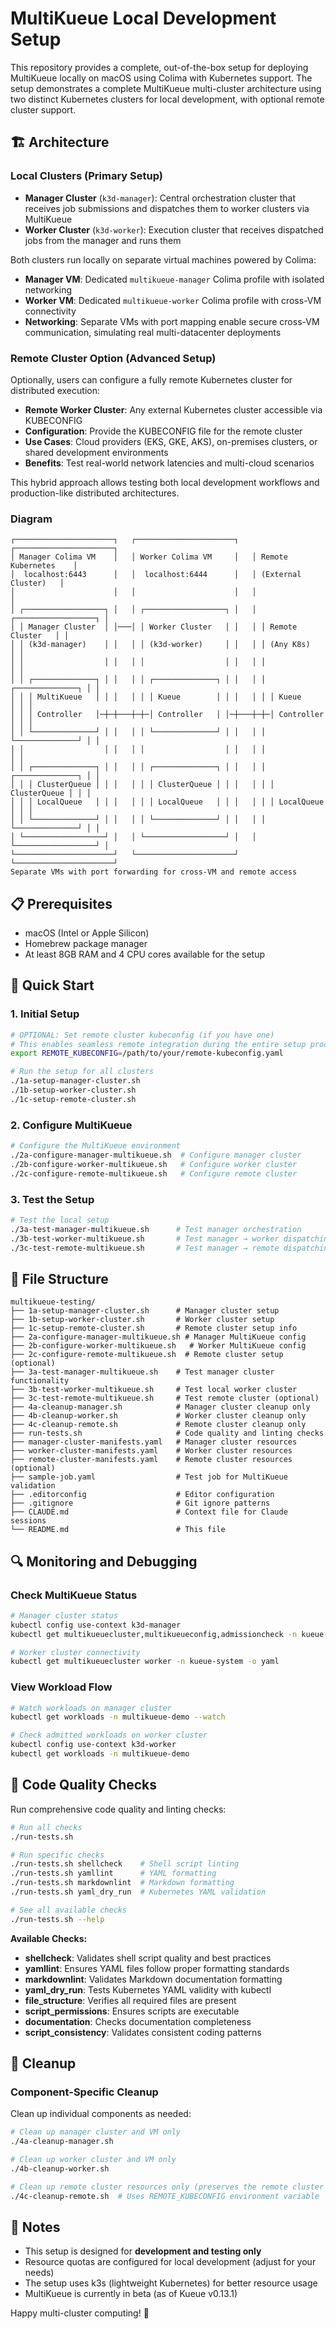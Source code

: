 # MultiKueue Local Development Setup

This repository provides a complete, out-of-the-box setup for deploying
MultiKueue locally on macOS using Colima with Kubernetes support. The setup
demonstrates a complete MultiKueue multi-cluster architecture using two distinct
Kubernetes clusters for local development, with optional remote cluster support.

## 🏗️ Architecture

### Local Clusters (Primary Setup)

- **Manager Cluster** (`k3d-manager`): Central orchestration cluster that
  receives job submissions and dispatches them to worker clusters via MultiKueue
- **Worker Cluster** (`k3d-worker`): Execution cluster that receives
  dispatched jobs from the manager and runs them

Both clusters run locally on separate virtual machines powered by Colima:

- **Manager VM**: Dedicated `multikueue-manager` Colima profile with isolated networking
- **Worker VM**: Dedicated `multikueue-worker` Colima profile with cross-VM connectivity
- **Networking**: Separate VMs with port mapping enable secure cross-VM
  communication, simulating real multi-datacenter deployments

### Remote Cluster Option (Advanced Setup)

Optionally, users can configure a fully remote Kubernetes cluster for
distributed execution:

- **Remote Worker Cluster**: Any external Kubernetes cluster accessible via
  KUBECONFIG
- **Configuration**: Provide the KUBECONFIG file for the remote cluster
- **Use Cases**: Cloud providers (EKS, GKE, AKS), on-premises clusters, or
  shared development environments
- **Benefits**: Test real-world network latencies and multi-cloud scenarios

This hybrid approach allows testing both local development workflows and
production-like distributed architectures.

### Diagram

<!-- markdownlint-disable MD013 -->

```text
┌──────────────────────┐   ┌──────────────────────┐   ┌──────────────────────┐
│ Manager Colima VM    │   │ Worker Colima VM     │   │ Remote Kubernetes    │
│  localhost:6443      │   │  localhost:6444      │   │ (External Cluster)   │
│                      │   │                      │   │                      │
│ ┌──────────────────┐ │   │ ┌──────────────────┐ │   │ ┌──────────────────┐ │
│ │ Manager Cluster  │ │───│ │ Worker Cluster   │ │   │ │ Remote Cluster   │ │
│ │ (k3d-manager)    │ │   │ │ (k3d-worker)     │ │   │ │ (Any K8s)        │ │
│ │                  │ │   │ │                  │ │   │ │                  │ │
│ │ ┌──────────────┐ │ │   │ │ ┌──────────────┐ │ │   │ │ ┌──────────────┐ │ │
│ │ │ MultiKueue   │ │ │   │ │ │ Kueue        │ │ │   │ │ │ Kueue        │ │ │
│ │ │ Controller   │─┼─┼───┼─┼─│ Controller   │ │─┼───┼─┼─│ Controller   │ │ │
│ │ └──────────────┘ │ │   │ │ └──────────────┘ │ │   │ │ └──────────────┘ │ │
│ │                  │ │   │ │                  │ │   │ │                  │ │
│ │ ┌──────────────┐ │ │   │ │ ┌──────────────┐ │ │   │ │ ┌──────────────┐ │ │
│ │ │ ClusterQueue │ │ │   │ │ │ ClusterQueue │ │ │   │ │ │ ClusterQueue │ │ │
│ │ │ LocalQueue   │ │ │   │ │ │ LocalQueue   │ │ │   │ │ │ LocalQueue   │ │ │
│ │ └──────────────┘ │ │   │ │ └──────────────┘ │ │   │ │ └──────────────┘ │ │
│ └──────────────────┘ │   │ └──────────────────┘ │   │ └──────────────────┘ │
└──────────────────────┘   └──────────────────────┘   └──────────────────────┘
Separate VMs with port forwarding for cross-VM and remote access
```

<!-- markdownlint-enable MD013 -->

## 📋 Prerequisites

- macOS (Intel or Apple Silicon)
- Homebrew package manager
- At least 8GB RAM and 4 CPU cores available for the setup

## 🚀 Quick Start

### 1. Initial Setup

```bash
# OPTIONAL: Set remote cluster kubeconfig (if you have one)
# This enables seamless remote integration during the entire setup process
export REMOTE_KUBECONFIG=/path/to/your/remote-kubeconfig.yaml

# Run the setup for all clusters
./1a-setup-manager-cluster.sh
./1b-setup-worker-cluster.sh
./1c-setup-remote-cluster.sh
```

### 2. Configure MultiKueue

```bash
# Configure the MultiKueue environment
./2a-configure-manager-multikueue.sh  # Configure manager cluster
./2b-configure-worker-multikueue.sh   # Configure worker cluster
./2c-configure-remote-multikueue.sh   # Configure remote cluster
```

### 3. Test the Setup

```bash
# Test the local setup
./3a-test-manager-multikueue.sh      # Test manager orchestration
./3b-test-worker-multikueue.sh       # Test manager → worker dispatching
./3c-test-remote-multikueue.sh       # Test manager → remote dispatching
```

## 📁 File Structure

```text
multikueue-testing/
├── 1a-setup-manager-cluster.sh      # Manager cluster setup
├── 1b-setup-worker-cluster.sh       # Worker cluster setup
├── 1c-setup-remote-cluster.sh       # Remote cluster setup info
├── 2a-configure-manager-multikueue.sh # Manager MultiKueue config
├── 2b-configure-worker-multikueue.sh   # Worker MultiKueue config
├── 2c-configure-remote-multikueue.sh  # Remote cluster setup (optional)
├── 3a-test-manager-multikueue.sh    # Test manager cluster functionality
├── 3b-test-worker-multikueue.sh     # Test local worker cluster
├── 3c-test-remote-multikueue.sh     # Test remote cluster (optional)
├── 4a-cleanup-manager.sh            # Manager cluster cleanup only
├── 4b-cleanup-worker.sh             # Worker cluster cleanup only
├── 4c-cleanup-remote.sh             # Remote cluster cleanup only
├── run-tests.sh                     # Code quality and linting checks
├── manager-cluster-manifests.yaml   # Manager cluster resources
├── worker-cluster-manifests.yaml    # Worker cluster resources
├── remote-cluster-manifests.yaml    # Remote cluster resources (optional)
├── sample-job.yaml                  # Test job for MultiKueue validation
├── .editorconfig                    # Editor configuration
├── .gitignore                       # Git ignore patterns
├── CLAUDE.md                        # Context file for Claude sessions
└── README.md                        # This file
```

## 🔍 Monitoring and Debugging

### Check MultiKueue Status

```bash
# Manager cluster status
kubectl config use-context k3d-manager
kubectl get multikueuecluster,multikueueconfig,admissioncheck -n kueue-system

# Worker cluster connectivity
kubectl get multikueuecluster worker -n kueue-system -o yaml
```

### View Workload Flow

```bash
# Watch workloads on manager cluster
kubectl get workloads -n multikueue-demo --watch

# Check admitted workloads on worker cluster
kubectl config use-context k3d-worker
kubectl get workloads -n multikueue-demo
```

## 🧪 Code Quality Checks

Run comprehensive code quality and linting checks:

```bash
# Run all checks
./run-tests.sh

# Run specific checks
./run-tests.sh shellcheck    # Shell script linting
./run-tests.sh yamllint      # YAML formatting
./run-tests.sh markdownlint  # Markdown formatting
./run-tests.sh yaml_dry_run  # Kubernetes YAML validation

# See all available checks
./run-tests.sh --help
```

**Available Checks:**

- **shellcheck**: Validates shell script quality and best practices
- **yamllint**: Ensures YAML files follow proper formatting standards
- **markdownlint**: Validates Markdown documentation formatting
- **yaml_dry_run**: Tests Kubernetes YAML validity with kubectl
- **file_structure**: Verifies all required files are present
- **script_permissions**: Ensures scripts are executable
- **documentation**: Checks documentation completeness
- **script_consistency**: Validates consistent coding patterns

## 🧹 Cleanup

### Component-Specific Cleanup

Clean up individual components as needed:

```bash
# Clean up manager cluster and VM only
./4a-cleanup-manager.sh

# Clean up worker cluster and VM only
./4b-cleanup-worker.sh

# Clean up remote cluster resources only (preserves the remote cluster itself)
./4c-cleanup-remote.sh  # Uses REMOTE_KUBECONFIG environment variable
```

## 📝 Notes

- This setup is designed for **development and testing only**
- Resource quotas are configured for local development (adjust for your needs)
- The setup uses k3s (lightweight Kubernetes) for better resource usage
- MultiKueue is currently in beta (as of Kueue v0.13.1)

Happy multi-cluster computing! 🚀
